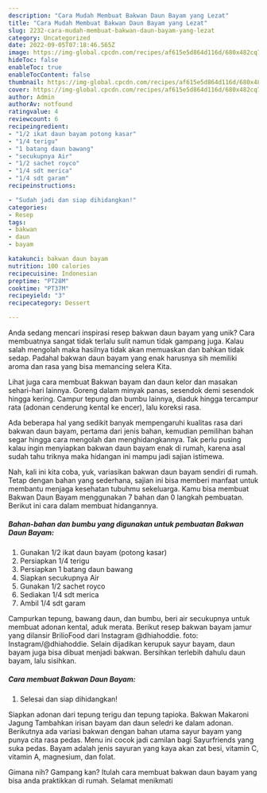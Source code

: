 ```yaml
---
description: "Cara Mudah Membuat Bakwan Daun Bayam yang Lezat"
title: "Cara Mudah Membuat Bakwan Daun Bayam yang Lezat"
slug: 2232-cara-mudah-membuat-bakwan-daun-bayam-yang-lezat
category: Uncategorized
date: 2022-09-05T07:18:46.565Z
image: https://img-global.cpcdn.com/recipes/af615e5d864d116d/680x482cq70/bakwan-daun-bayam-foto-resep-utama.jpg
hideToc: false
enableToc: true
enableTocContent: false
thumbnail: https://img-global.cpcdn.com/recipes/af615e5d864d116d/680x482cq70/bakwan-daun-bayam-foto-resep-utama.jpg
cover: https://img-global.cpcdn.com/recipes/af615e5d864d116d/680x482cq70/bakwan-daun-bayam-foto-resep-utama.jpg
author: Admin
authorAv: notfound
ratingvalue: 4
reviewcount: 6
recipeingredient:
- "1/2 ikat daun bayam potong kasar"
- "1/4 terigu"
- "1 batang daun bawang"
- "secukupnya Air"
- "1/2 sachet royco"
- "1/4 sdt merica"
- "1/4 sdt garam"
recipeinstructions:

- "Sudah jadi dan siap dihidangkan!"
categories:
- Resep
tags:
- bakwan
- daun
- bayam

katakunci: bakwan daun bayam 
nutrition: 100 calories
recipecuisine: Indonesian
preptime: "PT28M"
cooktime: "PT37M"
recipeyield: "3"
recipecategory: Dessert

---
```





Anda sedang mencari inspirasi resep bakwan daun bayam yang unik? Cara membuatnya sangat tidak terlalu sulit namun tidak gampang juga. Kalau salah mengolah maka hasilnya tidak akan memuaskan dan bahkan tidak sedap. Padahal bakwan daun bayam yang enak harusnya sih memiliki aroma dan rasa yang bisa memancing selera Kita.





Lihat juga cara membuat Bakwan bayam dan daun kelor dan masakan sehari-hari lainnya. Goreng dalam minyak panas, sesendok demi sesendok hingga kering. Campur tepung dan bumbu lainnya, diaduk hingga tercampur rata (adonan cenderung kental ke encer), lalu koreksi rasa.

Ada beberapa hal yang sedikit banyak mempengaruhi kualitas rasa dari bakwan daun bayam, pertama dari jenis bahan, kemudian pemilihan bahan segar hingga cara mengolah dan menghidangkannya. Tak perlu pusing kalau ingin menyiapkan bakwan daun bayam enak di rumah, karena asal sudah tahu triknya maka hidangan ini mampu jadi sajian istimewa.






Nah, kali ini kita coba, yuk, variasikan bakwan daun bayam sendiri di rumah. Tetap dengan bahan yang sederhana, sajian ini bisa memberi manfaat untuk membantu menjaga kesehatan tubuhmu sekeluarga. Kamu bisa membuat Bakwan Daun Bayam menggunakan 7 bahan dan 0 langkah pembuatan. Berikut ini cara dalam membuat hidangannya.

<!--inarticleads1-->

##### Bahan-bahan dan bumbu yang digunakan untuk pembuatan Bakwan Daun Bayam:

1. Gunakan 1/2 ikat daun bayam (potong kasar)
1. Persiapkan 1/4 terigu
1. Persiapkan 1 batang daun bawang
1. Siapkan secukupnya Air
1. Gunakan 1/2 sachet royco
1. Sediakan 1/4 sdt merica
1. Ambil 1/4 sdt garam


Campurkan tepung, bawang daun, dan bumbu, beri air secukupnya untuk membuat adonan kental, aduk merata. Berikut resep bakwan bayam jamur yang dilansir BrilioFood dari Instagram @dhiahoddie. foto: Instagram/@dhiahoddie. Selain dijadikan kerupuk sayur bayam, daun bayam juga bisa dibuat menjadi bakwan. Bersihkan terlebih dahulu daun bayam, lalu sisihkan. 

<!--inarticleads2-->

##### Cara membuat Bakwan Daun Bayam:


1. Selesai dan siap dihidangkan!

Siapkan adonan dari tepung terigu dan tepung tapioka. Bakwan Makaroni Jagung Tambahkan irisan bayam dan daun seledri ke dalam adonan. Berikutnya ada variasi bakwan dengan bahan utama sayur bayam yang punya cita rasa pedas. Menu ini cocok jadi camilan bagi Sayurfriends yang suka pedas. Bayam adalah jenis sayuran yang kaya akan zat besi, vitamin C, vitamin A, magnesium, dan folat. 

Gimana nih? Gampang kan? Itulah cara membuat bakwan daun bayam yang bisa anda praktikkan di rumah. Selamat menikmati
